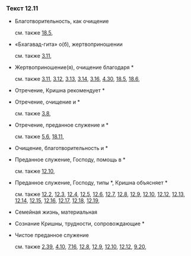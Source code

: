 ### Текст 12.11
	
- Благотворительность, как очищение

	см. также  [18.5](../18/1805.md), 
	
- «Бхагавад-гита» о(б), жертвоприношении

	см. также  [3.11](../03/0311.md), 
	
- Жертвоприношение(я), очищение благодаря *

	см. также  [3.11](../03/0311.md),  [3.12](../03/0312.md),  [3.13](../03/0313.md),  [3.14](../03/0314.md),  [3.16](../03/0316.md),  [4.30](../04/0430.md),  [18.5](../18/1805.md),  [18.6](../18/1806.md), 
	
- Отречение, Кришна рекомендует *

	
- Отречение, очищение и *

	см. также  [3.8](../03/0308.md), 
	
- Отречение, преданное служение и *

	см. также  [5.6](../05/0506.md),  [18.11](../18/1811.md), 
	
- Очищение, благотворительность и *

	
- Преданное служение, Господу, помощь в *

	см. также  [12.10](../12/1210.md), 
	
- Преданное служение, Господу, типы *, Кришна объясняет *

	см. также  [12.2](../12/1202.md),  [12.3](../12/1203.md),  [12.4](../12/1204.md),  [12.5](../12/1205.md),  [12.6](../12/1206.md),  [12.7](../12/1207.md),  [12.8](../12/1208.md),  [12.9](../12/1209.md),  [12.10](../12/1210.md),  [12.12](../12/1212.md),  [12.13](../12/1213.md),  [12.14](../12/1214.md),  [12.15](../12/1215.md),  [12.16](../12/1216.md),  [12.17](../12/1217.md),  [12.18](../12/1218.md),  [12.19](../12/1219.md), 
	
- Семейная жизнь, материальная

	
- Сознание Кришны, трудности, сопровождающие *

	
- Чистое преданное служение

	см. также  [2.39](../02/0239.md),  [4.10](../04/0410.md),  [7.16](../07/0716.md),  [12.8](../12/1208.md),  [12.9](../12/1209.md),  [12.10](../12/1210.md),  [12.12](../12/1212.md),  [9.20](../09/0920.md), 
